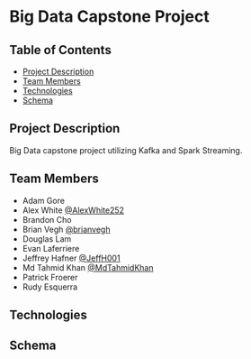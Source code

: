 # Big Data Capstone Project
## Table of Contents

* <a href="#project-description">Project Description</a>
* <a href="#team-members">Team Members</a>
* <a href="#technologies">Technologies</a>
* <a href="#schema">Schema</a>

## Project Description
Big Data capstone project utilizing Kafka and Spark Streaming.

## Team Members
- Adam Gore
- Alex White [@AlexWhite252](https://github.com/AlexWhite252)
- Brandon Cho
- Brian Vegh [@brianvegh](https://github.com/brianvegh)
- Douglas Lam
- Evan Laferriere
- Jeffrey Hafner [@JeffH001](https://github.com/JeffH001)
- Md Tahmid Khan [@MdTahmidKhan](https://github.com/MdTahmidKhan)
- Patrick Froerer
- Rudy Esquerra

## Technologies

## Schema
